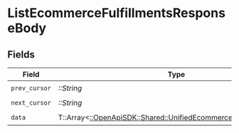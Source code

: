 # ListEcommerceFulfillmentsResponseBody


## Fields

| Field                                                                                                                         | Type                                                                                                                          | Required                                                                                                                      | Description                                                                                                                   |
| ----------------------------------------------------------------------------------------------------------------------------- | ----------------------------------------------------------------------------------------------------------------------------- | ----------------------------------------------------------------------------------------------------------------------------- | ----------------------------------------------------------------------------------------------------------------------------- |
| `prev_cursor`                                                                                                                 | *::String*                                                                                                                    | :heavy_check_mark:                                                                                                            | N/A                                                                                                                           |
| `next_cursor`                                                                                                                 | *::String*                                                                                                                    | :heavy_check_mark:                                                                                                            | N/A                                                                                                                           |
| `data`                                                                                                                        | T::Array<[::OpenApiSDK::Shared::UnifiedEcommerceFulfillmentOutput](../../models/shared/unifiedecommercefulfillmentoutput.md)> | :heavy_check_mark:                                                                                                            | N/A                                                                                                                           |